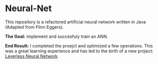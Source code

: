 # Neural-Net
This repository is a refactored artificial neural network written in Java (Adapted from Flinn Eggers).

**The Goal:** implement and succesfuly train an ANN.

**End Result:** I completed the proejct and optimized a few operations. This was a great learning experience and has led to the birth of a new project: [Layerless Neural Network](https://www.github.com/JAForewit/LayerlessNN).

